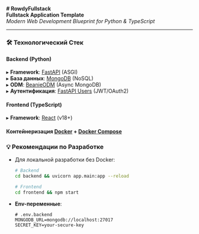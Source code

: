 **# RowdyFullstack**  
**Fullstack Application Template**  
*Modern Web Development Blueprint for Python & TypeScript*  

---

### 🛠 **Технологический Стек**  

#### **Backend** (Python)  
▸ **Framework**: [FastAPI](https://fastapi.tiangolo.com/) (ASGI)  
▸ **База данных**: [MongoDB](https://www.mongodb.com/) (NoSQL)  
▸ **ODM**: [BeanieODM](https://roman-right.github.io/beanie/) (Async MongoDB)  
▸ **Аутентификация**: [FastAPI Users](https://fastapi-users.github.io/fastapi-users/) (JWT/OAuth2)  
#### **Frontend** (TypeScript)  
▸ **Framework**: [React](https://react.dev/) (v18+)  

#### **Контейнеризация** [Docker](https://www.docker.com/) + [Docker Compose](https://docs.docker.com/compose/)  

### 💡 **Рекомендации по Разработке**  
- Для локальной разработки без Docker:  
  ```bash
  # Backend
  cd backend && uvicorn app.main:app --reload
  
  # Frontend
  cd frontend && npm start
  ```
  
- **Env-переменные**:  
  ```env
  # .env.backend
  MONGODB_URL=mongodb://localhost:27017
  SECRET_KEY=your-secure-key
  ```